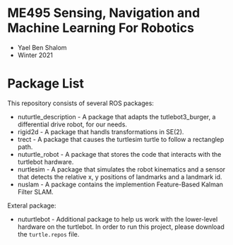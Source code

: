 # ME495 Sensing, Navigation and Machine Learning For Robotics
* Yael Ben Shalom
* Winter 2021


# Package List
This repository consists of several ROS packages:
- nuturtle_description - A package that adapts the tutlebot3_burger, a differential drive robot, for our needs.
- rigid2d - A package that handls transformations in SE(2).
- trect - A package that causes the turtlesim turtle to follow a rectanglep path.
- nuturtle_robot - A package that stores the code that interacts with the turtlebot hardware.
- nurtlesim - A package that simulates the robot kinematics and a sensor that detects the relative x, y positions of landmarks and a landmark id.
- nuslam - A package contains the implemention Feature-Based Kalman Filter SLAM.

Exteral package:
- nuturtlebot - Additional package to help us work with the lower-level hardware on the turtlebot. In order to run this project, please download the `turtle.repos` file.